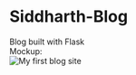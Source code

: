 # Siddharth-Blog
Blog built with Flask  
Mockup:  
![My first blog site](https://user-images.githubusercontent.com/94699055/218722537-979b902d-fe45-4d72-9932-97a4272d93c3.jpg)
